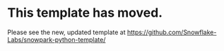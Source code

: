 # This template has moved. 

Please see the new, updated template at https://github.com/Snowflake-Labs/snowpark-python-template/ 
